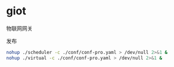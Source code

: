 # giot
物联网网关



发布

```sh
nohup ./scheduler -c ./conf/conf-pro.yaml > /dev/null 2>&1 &
nohup ./virtual -c ./conf/conf-pro.yaml > /dev/null 2>&1 &
```

